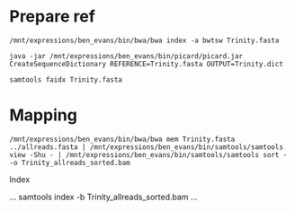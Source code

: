 # Prepare ref

```
/mnt/expressions/ben_evans/bin/bwa/bwa index -a bwtsw Trinity.fasta
```
```
java -jar /mnt/expressions/ben_evans/bin/picard/picard.jar CreateSequenceDictionary REFERENCE=Trinity.fasta OUTPUT=Trinity.dict
```
```
samtools faidx Trinity.fasta
```

# Mapping

```
/mnt/expressions/ben_evans/bin/bwa/bwa mem Trinity.fasta ../allreads.fasta | /mnt/expressions/ben_evans/bin/samtools/samtools view -Shu - | /mnt/expressions/ben_evans/bin/samtools/samtools sort - -o Trinity_allreads_sorted.bam
```

Index

...
samtools index -b Trinity_allreads_sorted.bam
...
